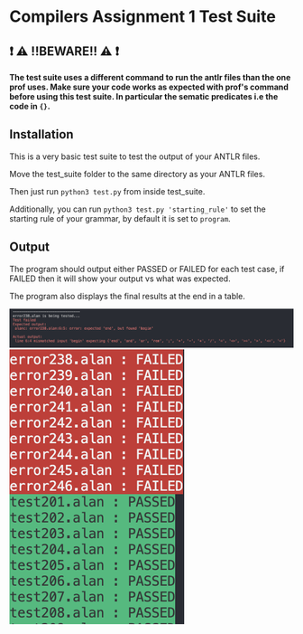 # Compilers Assignment 1 Test Suite

## :exclamation: :warning: !!BEWARE!! :warning: :exclamation:
**The test suite uses a different command to run the antlr files than the one prof uses. Make sure your code works as expected with prof's command before using this test suite. In particular the sematic predicates i.e the code in `{}`.**


## Installation

This is a very basic test suite to test the output of your ANTLR files.

Move the test_suite folder to the same directory as your ANTLR files.

Then just run `python3 test.py` from inside test_suite.

Additionally, you can run `python3 test.py 'starting_rule'` to set the starting rule of your grammar, by default it is set to `program`.

## Output

The program should output either PASSED or FAILED for each test case, if FAILED then it will show your output vs what was expected.

The program also displays the final results at the end in a table.

![Example Image](images/example1.png)
![Example Image](images/example2.png)
